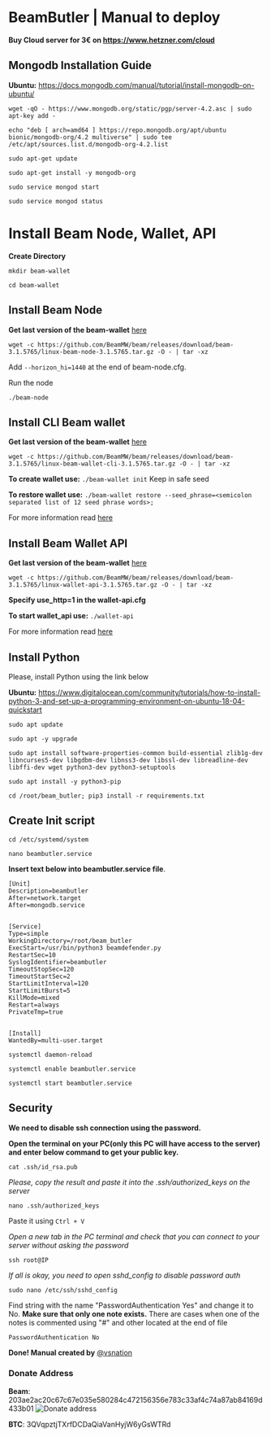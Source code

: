 # BeamButler | Manual to deploy

**Buy Cloud server for 3€ on https://www.hetzner.com/cloud**

## Mongodb Installation Guide
**Ubuntu:** https://docs.mongodb.com/manual/tutorial/install-mongodb-on-ubuntu/

`wget -qO - https://www.mongodb.org/static/pgp/server-4.2.asc | sudo apt-key add -`

`echo "deb [ arch=amd64 ] https://repo.mongodb.org/apt/ubuntu bionic/mongodb-org/4.2 multiverse" | sudo tee /etc/apt/sources.list.d/mongodb-org-4.2.list`

`sudo apt-get update`

`sudo apt-get install -y mongodb-org`

`sudo service mongod start`

`sudo service mongod status`

# Install Beam Node, Wallet, API

**Create Directory**

`mkdir beam-wallet`

`cd beam-wallet`

## Install Beam Node

**Get last version of the beam-wallet** [here](https://github.com/BeamMW/beam/releases)

`wget -c https://github.com/BeamMW/beam/releases/download/beam-3.1.5765/linux-beam-node-3.1.5765.tar.gz -O - | tar -xz`

Add `--horizon_hi=1440` at the end of beam-node.cfg.

Run the node 

`./beam-node`

## Install CLI Beam wallet

**Get last version of the beam-wallet** [here](https://github.com/BeamMW/beam/releases)

`wget -c https://github.com/BeamMW/beam/releases/download/beam-3.1.5765/linux-beam-wallet-cli-3.1.5765.tar.gz -O - | tar -xz`

**To create wallet use:** `./beam-wallet init` Keep in safe seed

**To restore wallet use:** `./beam-wallet restore --seed_phrase=<semicolon separated list of 12 seed phrase words>;`

For more information read [here](https://documentation.beam.mw/en/latest/rtd_pages/user_backup_restore.html?highlight=restore)

## Install Beam Wallet API

**Get last version of the beam-wallet** [here](https://github.com/BeamMW/beam/releases)

`wget -c https://github.com/BeamMW/beam/releases/download/beam-3.1.5765/linux-wallet-api-3.1.5765.tar.gz -O - | tar -xz`

**Specify use_http=1 in the wallet-api.cfg**

**To start wallet_api use:** `./wallet-api`

For more information read [here](https://github.com/BeamMW/beam/wiki/Beam-wallet-protocol-API)

## Install Python
Please, install Python using the link below

**Ubuntu:** https://www.digitalocean.com/community/tutorials/how-to-install-python-3-and-set-up-a-programming-environment-on-ubuntu-18-04-quickstart

`sudo apt update`

`sudo apt -y upgrade`

`sudo apt install software-properties-common build-essential zlib1g-dev libncurses5-dev libgdbm-dev libnss3-dev libssl-dev libreadline-dev libffi-dev wget python3-dev python3-setuptools`

`sudo apt install -y python3-pip`

`cd /root/beam_butler; pip3 install -r requirements.txt`

## Create Init script

`cd /etc/systemd/system`

`nano beambutler.service`

**Insert text below into beambutler.service file**.

```
[Unit]
Description=beambutler
After=network.target
After=mongodb.service


[Service]
Type=simple
WorkingDirectory=/root/beam_butler
ExecStart=/usr/bin/python3 beamdefender.py
RestartSec=10
SyslogIdentifier=beambutler
TimeoutStopSec=120
TimeoutStartSec=2
StartLimitInterval=120
StartLimitBurst=5
KillMode=mixed
Restart=always
PrivateTmp=true


[Install]
WantedBy=multi-user.target
```

`systemctl daemon-reload`

`systemctl enable beambutler.service`

`systemctl start beambutler.service`

## Security

**We need to disable ssh connection using the password.**

**Open the terminal on your PC(only this PC will have access to the server) and enter below command to get your public key.** 

`cat .ssh/id_rsa.pub`

*Please, copy the result and paste it into the .ssh/authorized_keys on the server*

`nano .ssh/authorized_keys`

Paste it using `Ctrl + V`

*Open a new tab in the PC terminal and check that you can connect to your server without asking the password*

`ssh root@IP`

*If all is okay, you need to open sshd_config to disable password auth*

`sudo nano /etc/ssh/sshd_config`

Find string with the name "PasswordAuthentication Yes" and change it to No. **Make sure that only one note exists.** There are cases when one of the notes is commented using "#" and other located at the end of file

`PasswordAuthentication No`

**Done! Manual created by** [@vsnation](https://t.me/vsnation)

### Donate Address
**Beam**: 203ae2ac20c67c67e035e580284c472156356e783c33af4c74a87ab84169d433b01
![Donate address](https://i.imgur.com/RJVr05X.png)

**BTC**: 3QVqpztjTXrfDCDaQiaVanHyjW6yGsWTRd

